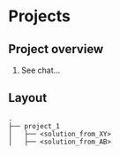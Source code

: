 # Projects

## Project overview

1. See chat...

## Layout

```plain
.
├── project_1
│   ├── <solution_from_XY> 
│   ├── <solution_from_AB> 

```
